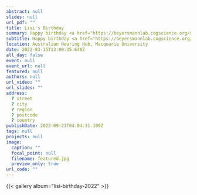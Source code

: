 ```yaml
---
abstract: null
slides: null
url_pdf: ""
title: Lisi's Birthday
summary: Happy birthday <a href="https://beyersmannlab.cogscience.org/author/dr.-elisabeth-lisi-beyersmann/" target="_blank">Lisi Beyersmann</a>!
subtitle: Happy birthday <a href="https://beyersmannlab.cogscience.org/author/dr.-elisabeth-lisi-beyersmann/" target="_blank">Lisi Beyersmann</a>!
location: Australian Hearing Hub, Macquarie University
date: 2022-03-15T13:00:35.648Z
all_day: false
event: null
event_url: null
featured: null
authors: null
url_video: ""
url_slides: ""
address:
  ? street
  ? city
  ? region
  ? postcode
  ? country
publishDate: 2022-09-21T04:04:31.109Z
tags: null
projects: null
image:
  caption: ""
  focal_point: null
  filename: featured.jpg
  preview_only: true
url_code: ""
---
```


{{< gallery album="lisi-birthday-2022" >}}

